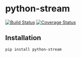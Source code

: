 # python-stream

[![Build Status](https://travis-ci.com/MichaelKim0407/python-stream.svg?branch=master)](https://travis-ci.com/MichaelKim0407/python-stream)
[![Coverage Status](https://coveralls.io/repos/github/MichaelKim0407/python-stream/badge.svg?branch=master)](https://coveralls.io/github/MichaelKim0407/python-stream?branch=master)

## Installation

```bash
pip install python-stream
```
